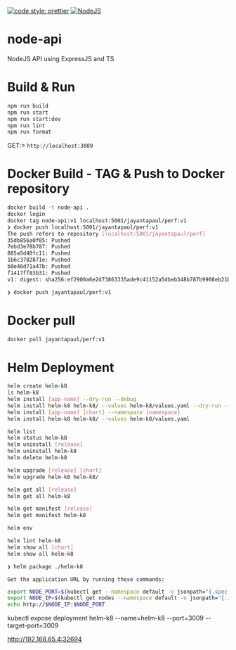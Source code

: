 [![code style: prettier](https://img.shields.io/badge/code_style-prettier-ff69b4.svg?style=flat-square)](https://github.com/prettier/prettier)
[![NodeJS](https://img.shields.io/badge/nodejs-nodejs.svg?style=flat-square)](https://nodejs.org/en/docs)

# node-api

NodeJS API using ExpressJS and TS

# Build & Run

```bash
npm run build
npm run start
npm run start:dev
npm run lint
npm run format

```

GET:> `http://localhost:3009`

# Docker Build - TAG & Push to Docker repository

```bash
docker build -t node-api .
docker login
docker tag node-api:v1 localhost:5001/jayantapaul/perf:v1
❯ docker push localhost:5001/jayantapaul/perf:v1
The push refers to repository [localhost:5001/jayantapaul/perf]
35db856a0f05: Pushed
7ebd3e78b787: Pushed
885a5d40fc11: Pushed
1b6c3782871e: Pushed
b0e46d71a47b: Pushed
f1417ff83b31: Pushed
v1: digest: sha256:ef2900a6e2d73863335ade9c41152a5dbeb348b787b9908eb21b162e9067eae2 size: 1576

❯ docker push jayantapaul/perf:v1
```

# Docker pull

```bash
docker pull jayantapaul/perf:v1

```

# Helm Deployment

```bash
helm create helm-k8
ls helm-k8
helm install [app-name] --dry-run --debug
helm install helm-k8 helm-k8/ --values helm-k8/values.yaml --dry-run --debug
helm install [app-name] [chart] --namespace [namespace]
helm install helm-k8 helm-k8/ --values helm-k8/values.yaml

helm list
helm status helm-k8
helm uninstall [release]
helm uninstall helm-k8
helm delete helm-k8

helm upgrade [release] [chart]
helm upgrade helm-k8 helm-k8/

helm get all [release]
helm get all helm-k8

helm get manifest [release]
helm get manifest helm-k8

helm env

helm lint helm-k8
helm show all [chart]
helm show all helm-k8

❯ helm package ./helm-k8

```

`Get the application URL by running these commands:`

```bash
export NODE_PORT=$(kubectl get --namespace default -o jsonpath="{.spec.ports[0].nodePort}" services helm-k8)
export NODE_IP=$(kubectl get nodes --namespace default -o jsonpath="{.items[0].status.addresses[0].address}")
echo http://$NODE_IP:$NODE_PORT
```

kubectl expose deployment helm-k8 --name=helm-k8 --port=3009 --target-port=3009

http://192.168.65.4:32694
